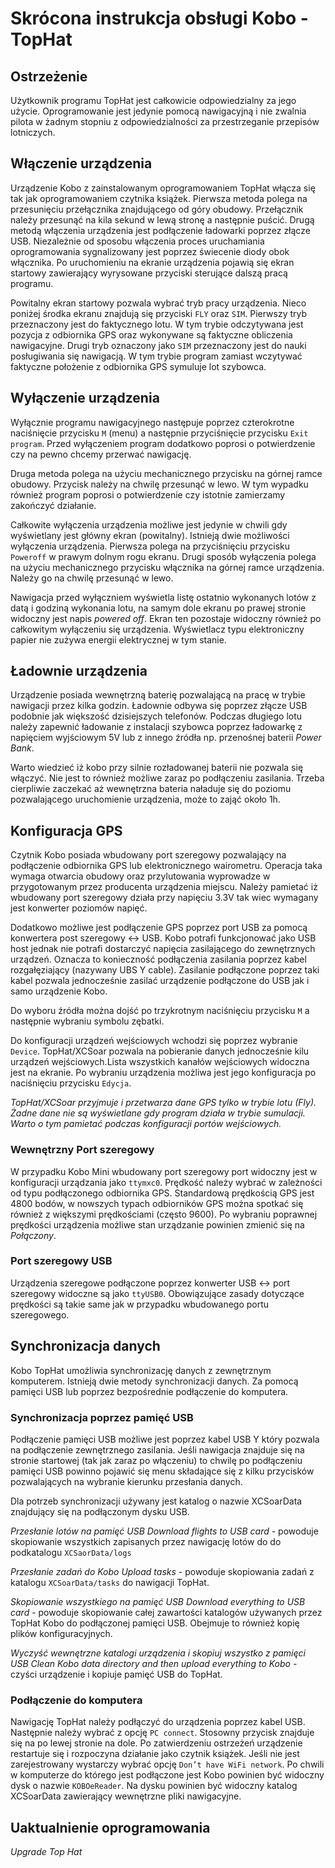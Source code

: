 Skrócona instrukcja obsługi Kobo - TopHat
=========================================

Ostrzeżenie
-----------

Użytkownik programu TopHat jest całkowicie odpowiedzialny za jego użycie. Oprogramowanie jest
jedynie pomocą nawigacyjną i nie zwalnia pilota w żadnym stopniu z odpowiedzialności za
przestrzeganie przepisów lotniczych.


Włączenie urządzenia
--------------------

Urządzenie Kobo z zainstalowanym oprogramowaniem TopHat włącza się tak jak oprogramowaniem czytnika książek. Pierwsza metoda
polega na przesunięciu przełącznika znajdującego od góry obudowy. Przełącznik należy przesunąć na kila sekund w lewą stronę
a następnie puścić. Drugą metodą włączenia urządzenia jest podłączenie ładowarki poprzez złącze USB. Niezależnie od sposobu włączenia proces uruchamiania oprogramowania sygnalizowany jest poprzez świecenie diody obok włącznika. Po uruchomieniu na
ekranie urządzenia pojawią się ekran startowy zawierający wyrysowane przyciski sterujące dalszą pracą programu.

 
Powitalny ekran startowy pozwala wybrać tryb pracy urządzenia. Nieco poniżej środka ekranu znajdują się przyciski `FLY` oraz `SIM`. Pierwszy tryb przeznaczony jest do faktycznego lotu. W tym trybie odczytywana jest pozycja z odbiornika GPS oraz wykonywane są faktyczne obliczenia nawigacyjne. Drugi tryb oznaczony jako `SIM` przeznaczony jest do nauki posługiwania
się nawigacją. W tym trybie program zamiast wczytywać faktyczne położenie z odbiornika GPS symuluje lot szybowca.

Wyłączenie urządzenia
---------------------

Wyłącznie programu nawigacyjnego następuje poprzez czterokrotne naciśnięcie przycisku `M` (menu) a następnie przyciśnięcie
przycisku `Exit program`. Przed wyłączeniem program dodatkowo poprosi o potwierdzenie czy na pewno chcemy przerwać
nawigację.

Druga metoda polega na użyciu mechanicznego przycisku na górnej ramce obudowy. Przycisk należy na chwilę przesunąć w lewo.
W tym wypadku również program poprosi o potwierdzenie czy istotnie zamierzamy zakończyć działanie. 


Całkowite wyłączenia urządzenia możliwe jest jedynie w chwili gdy wyświetlany jest główny ekran (powitalny). Istnieją
dwie możliwości wyłączenia urządzenia. Pierwsza polega na przyciśnięciu przycisku `Poweroff` w prawym dolnym rogu ekranu.
Drugi sposób wyłączenia polega na użyciu mechanicznego przycisku włącznika na górnej ramce urządzenia. Należy go na chwilę
przesunąć w lewo.

Nawigacja przed wyłączniem wyświetla listę ostatnio wykonanych lotów z datą i godziną wykonania lotu, na samym dole
ekranu po prawej stronie widoczny jest napis _powered off_. Ekran ten pozostaje widoczny również po całkowitym wyłączeniu
się urządzenia. Wyświetlacz typu elektroniczny papier nie zużywa energii elektrycznej w tym stanie.

Ładownie urządzenia
-------------------
Urządzenie posiada wewnętrzną baterię pozwalającą na pracę w trybie nawigacji przez kilka godzin. Ładownie odbywa się poprzez
złącze USB podobnie jak większość dzisiejszych telefonów. Podczas długiego lotu należy zapewnić ładowanie z instalacji szybowca
poprzez ładowarkę z napięciem wyjściowym 5V lub z innego źródła np. przenośnej baterii _Power Bank_.

Warto wiedzieć iż kobo przy silnie rozładowanej baterii nie pozwala się włączyć. Nie jest to również możliwe zaraz po
podłączeniu zasilania. Trzeba cierpliwie zaczekać aż wewnętrzna bateria naładuje się do poziomu pozwalającego uruchomienie
urządzenia, może to zająć około 1h.


Konfiguracja GPS 
----------------
Czytnik Kobo posiada wbudowany port szeregowy pozwalający na podłączenie odbiornika GPS lub elektronicznego wairometru. Operacja taka wymaga otwarcia obudowy oraz przylutowania wyprowadze w przygotowanym przez producenta urządzenia miejscu.
Należy pamietać iż wbudowany port szeregowy działa przy napięciu 3.3V tak wiec wymagany jest konwerter poziomów napięć.

Dodatkowo możliwe jest podłączenie GPS poprzez port USB za pomocą konwertera post szeregowy <-> USB. Kobo potrafi
funkcjonować jako USB host jednak nie potrafi dostarczyć napięcia zasilającego do zewnętrznych urządzeń. Oznacza to
konieczność podłączenia zasilania poprzez kabel rozgałęziający (nazywany UBS Y cable). Zasilanie podłączone poprzez
taki kabel pozwala jednocześnie zasilać urządzenie podłączone do USB jak i samo urządzenie Kobo.

Do wyboru źródła można dojść po trzykrotnym naciśnięciu przycisku `M` a następnie wybraniu symbolu zębatki.

Do konfiguracji urządzeń wejściowych wchodzi się poprzez wybranie `Device`. TopHat/XCSoar pozwala na pobieranie danych jednocześnie kilu urządzeń wejściowych.Lista wszystkich kanałów wejściowych widoczna jest na ekranie. Po wybraniu urządzenia możliwa jest jego konfiguracja po naciśnięciu przycisku `Edycja`. 

_TopHat/XCSoar przyjmuje i przetwarza dane GPS tylko w trybie lotu (Fly). Żadne dane nie są wyświetlane gdy program działa
w trybie sumulacji. Warto o tym pamietać podczas konfiguracji portów wejściowych._


### Wewnętrzny Port szeregowy

W przypadku Kobo Mini wbudowany port szeregowy port widoczny jest w konfiguracji urządzania jako `ttymxc0`. Prędkość należy
wybrać w zależności od typu podłączonego odbiornika GPS. Standardową prędkością GPS jest 4800 bodów, w nowszych typach
odbiorników GPS można spotkać się również z większymi prędkościami (często 9600). Po wybraniu poprawnej prędkości urządzenia
możliwe stan urządzanie powinien zmienić się na _Połączony_. 

### Port szeregowy USB 

Urządzenia szeregowe podłączone poprzez konwerter USB <-> port szeregowy widoczne są jako `ttyUSB0`. Obowiązujące zasady
dotyczące prędkości są takie same jak w przypadku wbudowanego portu szeregowego.


Synchronizacja danych
---------------------

Kobo TopHat umożliwia synchronizację danych z zewnętrznym komputerem. Istnieją dwie metody synchronizacji danych. Za pomocą pamięci USB lub poprzez bezpośrednie podłączenie do komputera. 

### Synchronizacja poprzez pamięć USB  

Podłączenie pamięci USB możliwe jest poprzez kabel USB Y który pozwala na podłączenie zewnętrznego zasilania. Jeśli nawigacja
znajduje się na stronie startowej (tak jak zaraz po włączeniu) to chwilę po podłączeniu pamięci USB powinno pojawić się menu
składające się z kilku przycisków pozwalających na wybranie kierunku przesłania danych.

Dla potrzeb synchronizacji używany jest katalog o nazwie XCSoarData znajdujący się na podłączonym dysku USB.

*Przesłanie lotów na pamięć USB* _Download flights to USB card_ - powoduje skopiowanie wszystkich zapisanych przez nawigację lotów do do podkatalogu `XCSaorData/logs`

*Przesłanie zadań do Kobo* _Upload tasks_ - powoduje skopiowania zadań z katalogu `XCSoarData/tasks`
do nawigacji TopHat.
  
*Skopiowanie wszystkiego na pamięć USB* _Download everything to USB card_ - powoduje skopiowanie
całej zawartości katalogów używanych przez TopHat Kobo do podłączonej pamięci USB. Obejmuje to
również kopię plików konfiguracyjnych.

*Wyczyść wewnętrzne katalogi urządzenia i skopiuj wszystko z pamięci USB* _Clean Kobo data directory and then upload everything to Kobo_ - czyści urządzenie i kopiuje pamięć USB do TopHat.


### Podłączenie do komputera

Nawigację TopHat należy podłączyć do urządzenia poprzez kabel USB. Następnie należy wybrać z
opcję `PC connect`. Stosowny przycisk znajduje się na po lewej stronie na dole. Po zatwierdzeniu
ostrzeżeń urządzenie restartuje się i rozpoczyna działanie jako czytnik książek. Jeśli nie jest zarejestrowany wystarczy wybrać opcję `Don’t have WiFi network`. Po chwili w komputerze do którego jest podłączone jest Kobo powinien być widoczny dysk o nazwie `KOBOeReader`. Na dysku powinien być
widoczny katalog XCSoarData zawierający wewnętrzne pliki nawigacyjne.


Uaktualnienie oprogramowania
----------------------------

_Upgrade Top Hat_

